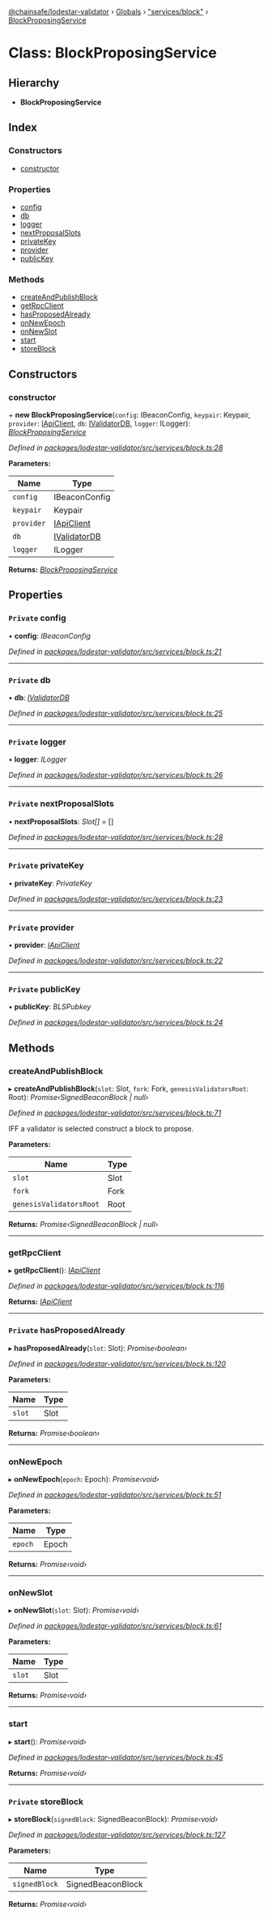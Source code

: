 [@chainsafe/lodestar-validator](../README.md) › [Globals](../globals.md) › ["services/block"](../modules/_services_block_.md) › [BlockProposingService](_services_block_.blockproposingservice.md)

# Class: BlockProposingService

## Hierarchy

* **BlockProposingService**

## Index

### Constructors

* [constructor](_services_block_.blockproposingservice.md#constructor)

### Properties

* [config](_services_block_.blockproposingservice.md#private-config)
* [db](_services_block_.blockproposingservice.md#private-db)
* [logger](_services_block_.blockproposingservice.md#private-logger)
* [nextProposalSlots](_services_block_.blockproposingservice.md#private-nextproposalslots)
* [privateKey](_services_block_.blockproposingservice.md#private-privatekey)
* [provider](_services_block_.blockproposingservice.md#private-provider)
* [publicKey](_services_block_.blockproposingservice.md#private-publickey)

### Methods

* [createAndPublishBlock](_services_block_.blockproposingservice.md#createandpublishblock)
* [getRpcClient](_services_block_.blockproposingservice.md#getrpcclient)
* [hasProposedAlready](_services_block_.blockproposingservice.md#private-hasproposedalready)
* [onNewEpoch](_services_block_.blockproposingservice.md#onnewepoch)
* [onNewSlot](_services_block_.blockproposingservice.md#onnewslot)
* [start](_services_block_.blockproposingservice.md#start)
* [storeBlock](_services_block_.blockproposingservice.md#private-storeblock)

## Constructors

###  constructor

\+ **new BlockProposingService**(`config`: IBeaconConfig, `keypair`: Keypair, `provider`: [IApiClient](../interfaces/_api_interface_.iapiclient.md), `db`: [IValidatorDB](../interfaces/_db_interface_.ivalidatordb.md), `logger`: ILogger): *[BlockProposingService](_services_block_.blockproposingservice.md)*

*Defined in [packages/lodestar-validator/src/services/block.ts:28](https://github.com/ChainSafe/lodestar/blob/3dee406/packages/lodestar-validator/src/services/block.ts#L28)*

**Parameters:**

Name | Type |
------ | ------ |
`config` | IBeaconConfig |
`keypair` | Keypair |
`provider` | [IApiClient](../interfaces/_api_interface_.iapiclient.md) |
`db` | [IValidatorDB](../interfaces/_db_interface_.ivalidatordb.md) |
`logger` | ILogger |

**Returns:** *[BlockProposingService](_services_block_.blockproposingservice.md)*

## Properties

### `Private` config

• **config**: *IBeaconConfig*

*Defined in [packages/lodestar-validator/src/services/block.ts:21](https://github.com/ChainSafe/lodestar/blob/3dee406/packages/lodestar-validator/src/services/block.ts#L21)*

___

### `Private` db

• **db**: *[IValidatorDB](../interfaces/_db_interface_.ivalidatordb.md)*

*Defined in [packages/lodestar-validator/src/services/block.ts:25](https://github.com/ChainSafe/lodestar/blob/3dee406/packages/lodestar-validator/src/services/block.ts#L25)*

___

### `Private` logger

• **logger**: *ILogger*

*Defined in [packages/lodestar-validator/src/services/block.ts:26](https://github.com/ChainSafe/lodestar/blob/3dee406/packages/lodestar-validator/src/services/block.ts#L26)*

___

### `Private` nextProposalSlots

• **nextProposalSlots**: *Slot[]* = []

*Defined in [packages/lodestar-validator/src/services/block.ts:28](https://github.com/ChainSafe/lodestar/blob/3dee406/packages/lodestar-validator/src/services/block.ts#L28)*

___

### `Private` privateKey

• **privateKey**: *PrivateKey*

*Defined in [packages/lodestar-validator/src/services/block.ts:23](https://github.com/ChainSafe/lodestar/blob/3dee406/packages/lodestar-validator/src/services/block.ts#L23)*

___

### `Private` provider

• **provider**: *[IApiClient](../interfaces/_api_interface_.iapiclient.md)*

*Defined in [packages/lodestar-validator/src/services/block.ts:22](https://github.com/ChainSafe/lodestar/blob/3dee406/packages/lodestar-validator/src/services/block.ts#L22)*

___

### `Private` publicKey

• **publicKey**: *BLSPubkey*

*Defined in [packages/lodestar-validator/src/services/block.ts:24](https://github.com/ChainSafe/lodestar/blob/3dee406/packages/lodestar-validator/src/services/block.ts#L24)*

## Methods

###  createAndPublishBlock

▸ **createAndPublishBlock**(`slot`: Slot, `fork`: Fork, `genesisValidatorsRoot`: Root): *Promise‹SignedBeaconBlock | null›*

*Defined in [packages/lodestar-validator/src/services/block.ts:71](https://github.com/ChainSafe/lodestar/blob/3dee406/packages/lodestar-validator/src/services/block.ts#L71)*

IFF a validator is selected construct a block to propose.

**Parameters:**

Name | Type |
------ | ------ |
`slot` | Slot |
`fork` | Fork |
`genesisValidatorsRoot` | Root |

**Returns:** *Promise‹SignedBeaconBlock | null›*

___

###  getRpcClient

▸ **getRpcClient**(): *[IApiClient](../interfaces/_api_interface_.iapiclient.md)*

*Defined in [packages/lodestar-validator/src/services/block.ts:116](https://github.com/ChainSafe/lodestar/blob/3dee406/packages/lodestar-validator/src/services/block.ts#L116)*

**Returns:** *[IApiClient](../interfaces/_api_interface_.iapiclient.md)*

___

### `Private` hasProposedAlready

▸ **hasProposedAlready**(`slot`: Slot): *Promise‹boolean›*

*Defined in [packages/lodestar-validator/src/services/block.ts:120](https://github.com/ChainSafe/lodestar/blob/3dee406/packages/lodestar-validator/src/services/block.ts#L120)*

**Parameters:**

Name | Type |
------ | ------ |
`slot` | Slot |

**Returns:** *Promise‹boolean›*

___

###  onNewEpoch

▸ **onNewEpoch**(`epoch`: Epoch): *Promise‹void›*

*Defined in [packages/lodestar-validator/src/services/block.ts:51](https://github.com/ChainSafe/lodestar/blob/3dee406/packages/lodestar-validator/src/services/block.ts#L51)*

**Parameters:**

Name | Type |
------ | ------ |
`epoch` | Epoch |

**Returns:** *Promise‹void›*

___

###  onNewSlot

▸ **onNewSlot**(`slot`: Slot): *Promise‹void›*

*Defined in [packages/lodestar-validator/src/services/block.ts:61](https://github.com/ChainSafe/lodestar/blob/3dee406/packages/lodestar-validator/src/services/block.ts#L61)*

**Parameters:**

Name | Type |
------ | ------ |
`slot` | Slot |

**Returns:** *Promise‹void›*

___

###  start

▸ **start**(): *Promise‹void›*

*Defined in [packages/lodestar-validator/src/services/block.ts:45](https://github.com/ChainSafe/lodestar/blob/3dee406/packages/lodestar-validator/src/services/block.ts#L45)*

**Returns:** *Promise‹void›*

___

### `Private` storeBlock

▸ **storeBlock**(`signedBlock`: SignedBeaconBlock): *Promise‹void›*

*Defined in [packages/lodestar-validator/src/services/block.ts:127](https://github.com/ChainSafe/lodestar/blob/3dee406/packages/lodestar-validator/src/services/block.ts#L127)*

**Parameters:**

Name | Type |
------ | ------ |
`signedBlock` | SignedBeaconBlock |

**Returns:** *Promise‹void›*
